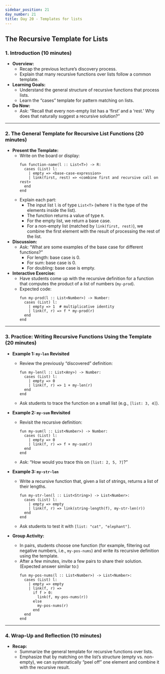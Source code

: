 ```yaml
---
sidebar_position: 21
day_number: 21
title: Day 20 - Templates for lists
---
```



## The Recursive Template for Lists

### 1. Introduction (10 minutes)
- **Overview:**
  - Recap the previous lecture’s discovery process.
  - Explain that many recursive functions over lists follow a common template.
- **Learning Goals:**
  - Understand the general structure of recursive functions that process lists.
  - Learn the “cases” template for pattern matching on lists.
- **Do Now:**
  - Ask: “Recall that every non-empty list has a ‘first’ and a ‘rest.’ Why does that naturally suggest a recursive solution?”

---

### 2. The General Template for Recursive List Functions (20 minutes)
- **Present the Template:**
  - Write on the board or display:
    ```pyret
    fun function-name(l :: List<T>) -> R:
      cases (List) l:
        | empty => <base-case-expression>
        | link(first, rest) => <combine first and recursive call on rest>
      end
    end
    ```
  - Explain each part:
    - The input list `l` is of type `List<T>` (where `T` is the type of the elements inside the list).
    - The function returns a value of type `R`.
    - For the empty list, we return a base case.
    - For a non-empty list (matched by `link(first, rest)`), we combine the first element with the result of processing the rest of the list.
- **Discussion:**
  - Ask: “What are some examples of the base case for different functions?”
    - For length: base case is 0.
    - For sum: base case is 0.
    - For doubling: base case is empty.
- **Interactive Exercise:**
  - Have students come up with the recursive definition for a function that computes the product of a list of numbers (`my-prod`).
  - Expected code:
    ```pyret
    fun my-prod(l :: List<Number>) -> Number:
      cases (List) l:
        | empty => 1  # multiplicative identity
        | link(f, r) => f * my-prod(r)
      end
    end
    ```

---

### 3. Practice: Writing Recursive Functions Using the Template (20 minutes)
- **Example 1: `my-len` Revisited**
  - Review the previously “discovered” definition:
    ```pyret
    fun my-len(l :: List<Any>) -> Number:
      cases (List) l:
        | empty => 0
        | link(f, r) => 1 + my-len(r)
      end
    end
    ```
  - Ask students to trace the function on a small list (e.g., `[list: 3, 4]`).

- **Example 2: `my-sum` Revisited**
  - Revisit the recursive definition:
    ```pyret
    fun my-sum(l :: List<Number>) -> Number:
      cases (List) l:
        | empty => 0
        | link(f, r) => f + my-sum(r)
      end
    end
    ```
  - Ask: “How would you trace this on `[list: 2, 5, 7]`?”

- **Example 3: `my-str-len`**
  - Write a recursive function that, given a list of strings, returns a list of their lengths.
    ```pyret
    fun my-str-len(l :: List<String>) -> List<Number>:
      cases (List) l:
        | empty => empty
        | link(f, r) => link(string-length(f), my-str-len(r))
      end
    end
    ```
  - Ask students to test it with `[list: "cat", "elephant"]`.

- **Group Activity:**
  - In pairs, students choose one function (for example, filtering out negative numbers, i.e., `my-pos-nums`) and write its recursive definition using the template.
  - After a few minutes, invite a few pairs to share their solution. (Expected answer similar to:)
    ```pyret
    fun my-pos-nums(l :: List<Number>) -> List<Number>:
      cases (List) l:
        | empty => empty
        | link(f, r) =>
          if f > 0:
            link(f, my-pos-nums(r))
          else
            my-pos-nums(r)
          end
      end
    end
    ```

---

### 4. Wrap-Up and Reflection (10 minutes)
- **Recap:**
  - Summarize the general template for recursive functions over lists.
  - Emphasize that by matching on the list’s structure (empty vs. non-empty), we can systematically “peel off” one element and combine it with the recursive result.
